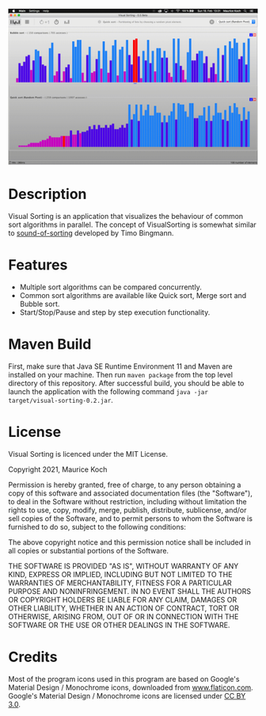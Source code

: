 ![visual-sorting-teaser.gif](graphics/visual-sorting-teaser.gif)

# Description

Visual Sorting is an application that visualizes the behaviour of common sort algorithms in parallel. 
The concept of VisualSorting is somewhat similar to [sound-of-sorting](https://github.com/bingmann/sound-of-sorting) developed by Timo Bingmann. 

# Features

* Multiple sort algorithms can be compared concurrently.
* Common sort algorithms are available like Quick sort, Merge sort and Bubble sort.
* Start/Stop/Pause and step by step execution functionality.

# Maven Build

First, make sure that Java SE Runtime Environment 11 and Maven are installed on your machine.
Then run `maven package` from the top level directory of this repository.
After successful build, you should be able to launch the application with the following command `java -jar target/visual-sorting-0.2.jar`.

# License

Visual Sorting is licenced under the MIT License.

Copyright 2021, Maurice Koch

Permission is hereby granted, free of charge, to any person obtaining a copy of this software and associated documentation files (the "Software"), to deal in the Software without restriction, including without limitation the rights to use, copy, modify, merge, publish, distribute, sublicense, and/or sell copies of the Software, and to permit persons to whom the Software is furnished to do so, subject to the following conditions:

The above copyright notice and this permission notice shall be included in all copies or substantial portions of the Software.

THE SOFTWARE IS PROVIDED "AS IS", WITHOUT WARRANTY OF ANY KIND, EXPRESS OR IMPLIED, INCLUDING BUT NOT LIMITED TO THE WARRANTIES OF MERCHANTABILITY, FITNESS FOR A PARTICULAR PURPOSE AND NONINFRINGEMENT. IN NO EVENT SHALL THE AUTHORS OR COPYRIGHT HOLDERS BE LIABLE FOR ANY CLAIM, DAMAGES OR OTHER LIABILITY, WHETHER IN AN ACTION OF CONTRACT, TORT OR OTHERWISE, ARISING FROM, OUT OF OR IN CONNECTION WITH THE SOFTWARE OR THE USE OR OTHER DEALINGS IN THE SOFTWARE.

# Credits

Most of the program icons used in this program are based
on Google's Material Design / Monochrome icons, downloaded from www.flaticon.com.
Google's Material Design / Monochrome icons are licensed under [CC BY 3.0](https://creativecommons.org/licenses/by/3.0/).
